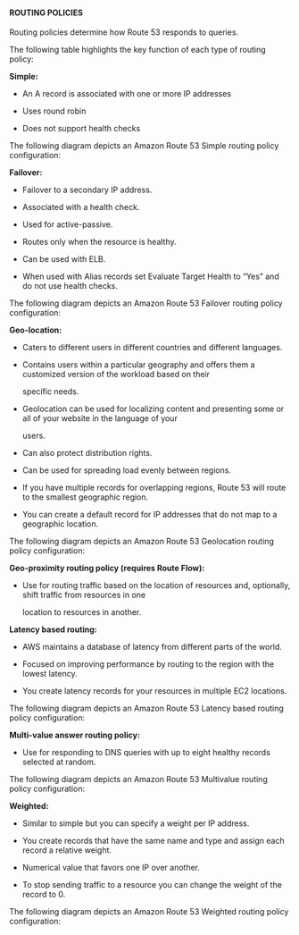 #### ROUTING POLICIES

Routing policies determine how Route 53 responds to queries.

The following table highlights the key function of each type of routing policy:

**Simple:**

- An A record is associated with one or more IP addresses

- Uses round robin

- Does not support health checks

The following diagram depicts an Amazon Route 53 Simple routing policy
configuration:

**Failover:**

- Failover to a secondary IP address.

- Associated with a health check.

- Used for active-passive.

- Routes only when the resource is healthy.

- Can be used with ELB.

- When used with Alias records set Evaluate Target Health to “Yes” and do not
  use health checks.

The following diagram depicts an Amazon Route 53 Failover routing policy
configuration:

**Geo-location:**

- Caters to different users in different countries and different languages.

- Contains users within a particular geography and offers them a customized
  version of the workload based on their

  specific needs.

- Geolocation can be used for localizing content and presenting some or all of
  your website in the language of your

  users.

- Can also protect distribution rights.

- Can be used for spreading load evenly between regions.

- If you have multiple records for overlapping regions, Route 53 will route to
  the smallest geographic region.

- You can create a default record for IP addresses that do not map to a
  geographic location.

The following diagram depicts an Amazon Route 53 Geolocation routing policy
configuration:

**Geo-proximity routing policy (requires Route Flow):**

- Use for routing traffic based on the location of resources and, optionally,
  shift traffic from resources in one

  location to resources in another.

**Latency based routing:**

- AWS maintains a database of latency from different parts of the world.

- Focused on improving performance by routing to the region with the lowest
  latency.

- You create latency records for your resources in multiple EC2 locations.

The following diagram depicts an Amazon Route 53 Latency based routing policy
configuration:

**Multi-value answer routing policy:**

- Use for responding to DNS queries with up to eight healthy records selected at
  random.

The following diagram depicts an Amazon Route 53 Multivalue routing policy
configuration:

**Weighted:**

- Similar to simple but you can specify a weight per IP address.

- You create records that have the same name and type and assign each record a
  relative weight.

- Numerical value that favors one IP over another.

- To stop sending traffic to a resource you can change the weight of the record
  to 0.

The following diagram depicts an Amazon Route 53 Weighted routing policy
configuration:

